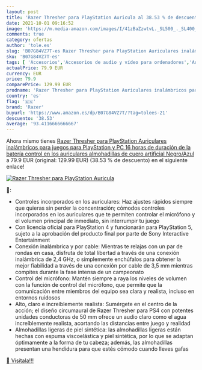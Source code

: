 ```yaml
---
layout: post
title: 'Razer Thresher para PlayStation Auricula al 38.53 % de descuento'
date: 2021-10-01 09:16:52
image: 'https://m.media-amazon.com/images/I/41zBaZzwtvL._SL500_._SL400_.jpg'
comments: true
category: ofertas
author: 'tole.es'
slug: 'B07G84VZ7T-es Razer Thresher para PlayStation Auriculares inalámbricos...'
sku: 'B07G84VZ7T-es'
tags: [ 'Accesorios','Accesorios de audio y vídeo para ordenadores','Auriculares con micrófonos','Informática','playstation','razer', ]
actualPrice: 79.9 EUR
currency: EUR
price: 79.9
comparePrice: 129.99 EUR
prodname: 'Razer Thresher para PlayStation Auriculares inalámbricos para juegos para PlayStation y PC  16 horas de duración de la batería  control en los auriculares  almohadillas de cuero artificial  Negro/Azul'
country: 'es'
flag: '🇪🇸'
brand: 'Razer'
buyurl: 'https://www.amazon.es/dp/B07G84VZ7T/?tag=tolees-21'
descuento: '38.53'
average: '93.4116666666667'
---
```


Ahora mismo tienes [Razer Thresher para PlayStation Auriculares inalámbricos para juegos para PlayStation y PC  16 horas de duración de la batería  control en los auriculares  almohadillas de cuero artificial  Negro/Azul](https://www.amazon.es/dp/B07G84VZ7T/?tag=tolees-21) a 79.9 EUR (original: 129.99 EUR) (38.53 %  de descuento) en el siguiente enlace!

[![Razer Thresher para PlayStation Auricula](https://m.media-amazon.com/images/I/41zBaZzwtvL._SL500_._SL400_.jpg)](https://www.amazon.es/dp/B07G84VZ7T/?tag=tolees-21)

🔎:

- Controles incorporados en los auriculares: Haz ajustes rápidos siempre que quieras sin perder la concentración; cómodos controles incorporados en los auriculares que te permiten controlar el micrófono y el volumen principal de inmediato, sin interrumpir tu juego
- Con licencia oficial para PlayStation 4 y funcionarán para PlayStation 5, sujeto a la aprobación del producto final por parte de Sony Interactive Entertainment
- Conexión inalámbrica y por cable: Mientras te relajas con un par de rondas en casa, disfruta de total libertad a través de una conexión inalámbrica de 2,4 GHz, o simplemente enchúfalos para obtener la mejor fiabilidad a través de una conexión por cable de 3,5 mm mientras compites durante la fase intensa de un campeonato
- Control del micrófono: Mantén siempre a raya los niveles de volumen con la función de control del micrófono, que permite que la comunicación entre miembros del equipo sea clara y realista, incluso en entornos ruidosos
- Alto, claro e increíblemente realista: Sumérgete en el centro de la acción; el diseño circumaural de Razer Thresher para PS4 con potentes unidades conductoras de 50 mm ofrece un audio claro como el agua increíblemente realista, acortando las distancias entre juego y realidad
- Almohadillas ligeras de piel sintética: las almohadillas ligeras están hechas con espuma viscoelástica y piel sintética, por lo que se adaptan óptimamente a la forma de tu cabeza; además, las almohadillas presentan una hendidura para que estés cómodo cuando lleves gafas

[🛒 Visítala!!!](https://www.amazon.es/dp/B07G84VZ7T/?tag=tolees-21)
